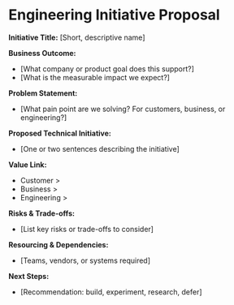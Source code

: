# Engineering Initiative Proposal

**Initiative Title:** [Short, descriptive name]  

**Business Outcome:**  
- [What company or product goal does this support?]  
- [What is the measurable impact we expect?]  

**Problem Statement:**  
- [What pain point are we solving? For customers, business, or engineering?]  

**Proposed Technical Initiative:**  
- [One or two sentences describing the initiative]  

**Value Link:**  
- Customer >  
- Business >  
- Engineering >  

**Risks & Trade-offs:**  
- [List key risks or trade-offs to consider]  

**Resourcing & Dependencies:**  
- [Teams, vendors, or systems required]  

**Next Steps:**  
- [Recommendation: build, experiment, research, defer]  
